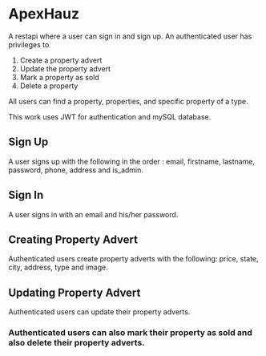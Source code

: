 # ApexHauz
A restapi where a user can sign in and sign up. An authenticated user has privileges to
1. Create a property advert
2. Update the property advert
3. Mark a property as sold
4. Delete a property

All users can find a property, properties, and specific property of a type.

This work uses JWT for authentication and mySQL database.

## Sign Up
A user signs up with the following in the order : email, firstname, lastname, password, phone, address and is_admin.
## Sign In
A user signs in with an email and his/her password.
## Creating Property Advert
Authenticated users create property adverts with the following: price, state, city, address, type and image.
## Updating Property Advert
Authenticated users can update their property adverts.

### Authenticated users can also mark their property as sold and also delete their property adverts.
